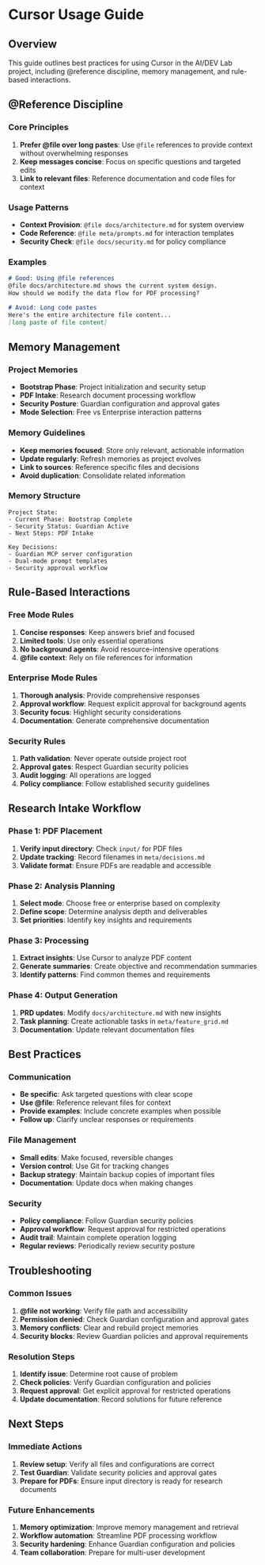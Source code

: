 # Cursor Usage Guide

## Overview

This guide outlines best practices for using Cursor in the AI/DEV Lab project, including @reference discipline, memory management, and rule-based interactions.

## @Reference Discipline

### Core Principles
1. **Prefer @file over long pastes**: Use `@file` references to provide context without overwhelming responses
2. **Keep messages concise**: Focus on specific questions and targeted edits
3. **Link to relevant files**: Reference documentation and code files for context

### Usage Patterns
- **Context Provision**: `@file docs/architecture.md` for system overview
- **Code Reference**: `@file meta/prompts.md` for interaction templates
- **Security Check**: `@file docs/security.md` for policy compliance

### Examples
```markdown
# Good: Using @file references
@file docs/architecture.md shows the current system design. 
How should we modify the data flow for PDF processing?

# Avoid: Long code pastes
Here's the entire architecture file content...
[long paste of file content]
```

## Memory Management

### Project Memories
- **Bootstrap Phase**: Project initialization and security setup
- **PDF Intake**: Research document processing workflow
- **Security Posture**: Guardian configuration and approval gates
- **Mode Selection**: Free vs Enterprise interaction patterns

### Memory Guidelines
- **Keep memories focused**: Store only relevant, actionable information
- **Update regularly**: Refresh memories as project evolves
- **Link to sources**: Reference specific files and decisions
- **Avoid duplication**: Consolidate related information

### Memory Structure
```
Project State:
- Current Phase: Bootstrap Complete
- Security Status: Guardian Active
- Next Steps: PDF Intake

Key Decisions:
- Guardian MCP server configuration
- Dual-mode prompt templates
- Security approval workflow
```

## Rule-Based Interactions

### Free Mode Rules
1. **Concise responses**: Keep answers brief and focused
2. **Limited tools**: Use only essential operations
3. **No background agents**: Avoid resource-intensive operations
4. **@file context**: Rely on file references for information

### Enterprise Mode Rules
1. **Thorough analysis**: Provide comprehensive responses
2. **Approval workflow**: Request explicit approval for background agents
3. **Security focus**: Highlight security considerations
4. **Documentation**: Generate comprehensive documentation

### Security Rules
1. **Path validation**: Never operate outside project root
2. **Approval gates**: Respect Guardian security policies
3. **Audit logging**: All operations are logged
4. **Policy compliance**: Follow established security guidelines

## Research Intake Workflow

### Phase 1: PDF Placement
1. **Verify input directory**: Check `input/` for PDF files
2. **Update tracking**: Record filenames in `meta/decisions.md`
3. **Validate format**: Ensure PDFs are readable and accessible

### Phase 2: Analysis Planning
1. **Select mode**: Choose free or enterprise based on complexity
2. **Define scope**: Determine analysis depth and deliverables
3. **Set priorities**: Identify key insights and requirements

### Phase 3: Processing
1. **Extract insights**: Use Cursor to analyze PDF content
2. **Generate summaries**: Create objective and recommendation summaries
3. **Identify patterns**: Find common themes and requirements

### Phase 4: Output Generation
1. **PRD updates**: Modify `docs/architecture.md` with new insights
2. **Task planning**: Create actionable tasks in `meta/feature_grid.md`
3. **Documentation**: Update relevant documentation files

## Best Practices

### Communication
- **Be specific**: Ask targeted questions with clear scope
- **Use @file**: Reference relevant files for context
- **Provide examples**: Include concrete examples when possible
- **Follow up**: Clarify unclear responses or requirements

### File Management
- **Small edits**: Make focused, reversible changes
- **Version control**: Use Git for tracking changes
- **Backup strategy**: Maintain backup copies of important files
- **Documentation**: Update docs when making changes

### Security
- **Policy compliance**: Follow Guardian security policies
- **Approval workflow**: Request approval for restricted operations
- **Audit trail**: Maintain complete operation logging
- **Regular reviews**: Periodically review security posture

## Troubleshooting

### Common Issues
1. **@file not working**: Verify file path and accessibility
2. **Permission denied**: Check Guardian configuration and approval gates
3. **Memory conflicts**: Clear and rebuild project memories
4. **Security blocks**: Review Guardian policies and approval requirements

### Resolution Steps
1. **Identify issue**: Determine root cause of problem
2. **Check policies**: Verify Guardian configuration and policies
3. **Request approval**: Get explicit approval for restricted operations
4. **Update documentation**: Record solutions for future reference

## Next Steps

### Immediate Actions
1. **Review setup**: Verify all files and configurations are correct
2. **Test Guardian**: Validate security policies and approval gates
3. **Prepare for PDFs**: Ensure input directory is ready for research documents

### Future Enhancements
1. **Memory optimization**: Improve memory management and retrieval
2. **Workflow automation**: Streamline PDF processing workflow
3. **Security hardening**: Enhance Guardian configuration and policies
4. **Team collaboration**: Prepare for multi-user development
